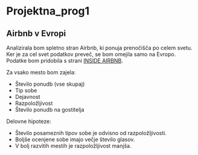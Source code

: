 # Projektna_prog1

## Airbnb v Evropi

Analizirala bom spletno stran Airbnb, ki ponuja prenočišča po celem svetu. Ker je za cel svet podatkov preveč, se bom omejila samo na Evropo. Podatke bom pridobila s strani [INSIDE AIRBNB](http://insideairbnb.com/get-the-data.html).

Za vsako mesto bom zajela:
* Število ponudb (vse skupaj)
* Tip sobe
* Dejavnost
* Razpoložljivost
* Število ponudb na gostitelja

Delovne hipoteze:
* Število posameznih tipov sobe je odvisno od razpoložljivosti.
* Boljše ocenjene sobe imajo večje število glasov.
* V bolj razvitih mestih je razpoložljivost manjša.
